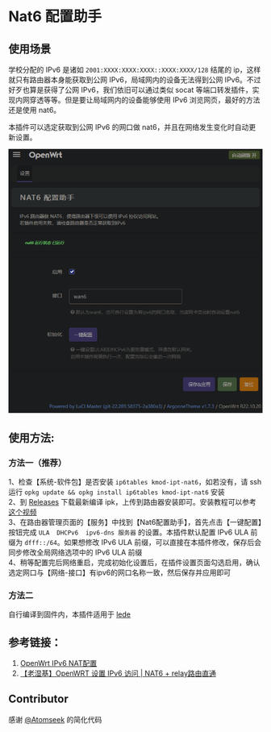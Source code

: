 # Nat6 配置助手

## 使用场景

学校分配的 IPv6 是诸如 `2001:XXXX:XXXX:XXXX::XXXX:XXXX/128` 结尾的 ip，这样就只有路由器本身能获取到公网 IPv6，局域网内的设备无法得到公网 IPv6。不过好歹也算是获得了公网 IPv6，我们依旧可以通过类似 socat 等端口转发插件，实现内网穿透等等。但是要让局域网内的设备能够使用 IPv6 浏览网页，最好的方法还是使用 nat6。

本插件可以选定获取到公网 IPv6 的网口做 nat6，并且在网络发生变化时自动更新设置。

![show](docs/pic/show.png)  

## 使用方法:

### 方法一（推荐）

1、检查【系统-软件包】是否安装 `ip6tables kmod-ipt-nat6`，如若没有，请 ssh 运行 `opkg update && opkg install ip6tables kmod-ipt-nat6` 安装  
2、到 [Releases](https://github.com/Ausaci/luci-app-nat6-helper/releases/latest) 下载最新编译 ipk，上传到路由器安装即可。安装教程可以参考[这个视频](https://www.bilibili.com/video/av464065982/)  
3、在路由器管理页面的【服务】中找到【Nat6配置助手】，首先点击【一键配置】按钮完成 `ULA  DHCPv6  ipv6-dns 服务器` 的设置。本插件默认配置 IPv6 ULA 前缀为 `dfff::/64`。如果想修改 IPv6 ULA 前缀，可以直接在本插件修改，保存后会同步修改全局网络选项中的 IPv6 ULA 前缀    
4、稍等配置完后网络重启，完成初始化设置后，在插件设置页面勾选启用，确认选定网口与【网络-接口】有ipv6的网口名称一致，然后保存并应用即可  

### 方法二

自行编译到固件内，本插件适用于 [lede](https://github.com/coolsnowwolf/lede)

## 参考链接：

1. [OpenWrt IPv6 NAT配置](https://www.wolai.com/littlenewton/nc13tvkvdazg62S2LNUKgd)
2. [【老湿基】OpenWRT 设置 IPv6 访问 | NAT6 + relay路由直通](https://www.bilibili.com/video/BV15K4y1W74Q/)

## Contributor

感谢 [@Atomseek](https://github.com/Atomseek) 的简化代码

